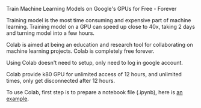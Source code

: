 Train Machine Learning Models on Google's GPUs for Free - Forever

Training model is the most time consuming and expensive part of machine learning. Training model on a GPU can speed up close to 40x, taking 2 days and turning model into a few hours.

Colab is aimed at being an education and research tool for collaborating on machine learning projects. Colab is completely free forever.

Using Colab doesn't need to setup, only need to log in google account.

Colab provide k80 GPU for unlimited access of 12 hours, and unlimited times, only get disconnected after 12 hours.

To use Colab, first step is to prepare a notebook file \(.ipynb\), here is [an example](https://www.gitbook.com/book/mmchiou/ai_challenge_taiwan_2018-private/edit#/edit/master/colab/Tensorflow%20for%20Poets.ipynb?_k=w02ioi).



